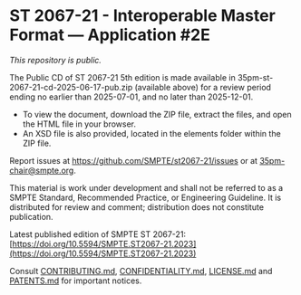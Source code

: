 # ST 2067-21 - Interoperable Master Format — Application #2E

_This repository is *public*._

The Public CD of ST 2067-21 5th edition is made available in 35pm-st-2067-21-cd-2025-06-17-pub.zip (available above) for a review period ending no earlier than 2025-07-01, and no later than 2025-12-01.
- To view the document, download the ZIP file, extract the files, and open the HTML file in your browser.
- An XSD file is also provided, located in the elements folder within the ZIP file.

Report issues at https://github.com/SMPTE/st2067-21/issues or at [35pm-chair@smpte.org](mailto:35pm-chair@smpte.org).

This material is work under development and shall not be referred to as a SMPTE Standard, Recommended Practice, or Engineering
Guideline. It is distributed for review and comment; distribution does not constitute publication.

Latest published edition of SMPTE ST 2067-21:
[https://doi.org/10.5594/SMPTE.ST2067-21.2023](https://doi.org/10.5594/SMPTE.ST2067-21.2023)

Consult [CONTRIBUTING.md](./CONTRIBUTING.md), [CONFIDENTIALITY.md](./CONFIDENTIALITY.md), [LICENSE.md](./LICENSE.md) and
[PATENTS.md](./PATENTS.md) for important notices.

